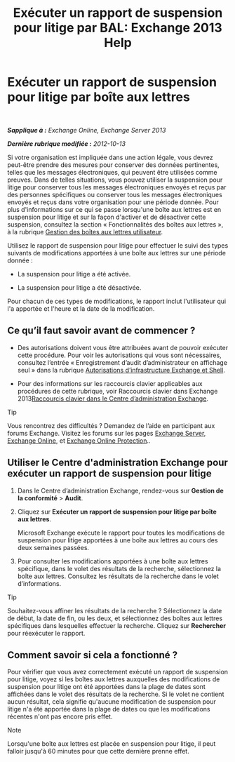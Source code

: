 ﻿---
title: 'Exécuter un rapport de suspension pour litige par BAL: Exchange 2013 Help'
TOCTitle: Exécuter un rapport de suspension pour litige par boîte aux lettres
ms:assetid: 98c46226-2f48-42c6-a741-34bb5944f519
ms:mtpsurl: https://technet.microsoft.com/fr-fr/library/JJ150542(v=EXCHG.150)
ms:contentKeyID: 50477290
ms.date: 04/24/2018
mtps_version: v=EXCHG.150
ms.translationtype: HT
---

# Exécuter un rapport de suspension pour litige par boîte aux lettres

 

_**Sapplique à :** Exchange Online, Exchange Server 2013_

_**Dernière rubrique modifiée :** 2012-10-13_

Si votre organisation est impliquée dans une action légale, vous devrez peut-être prendre des mesures pour conserver des données pertinentes, telles que les messages électroniques, qui peuvent être utilisées comme preuves. Dans de telles situations, vous pouvez utiliser la suspension pour litige pour conserver tous les messages électroniques envoyés et reçus par des personnes spécifiques ou conserver tous les messages électroniques envoyés et reçus dans votre organisation pour une période donnée. Pour plus d'informations sur ce qui se passe lorsqu'une boîte aux lettres est en suspension pour litige et sur la façon d'activer et de désactiver cette suspension, consultez la section « Fonctionnalités des boîtes aux lettres », à la rubrique [Gestion des boîtes aux lettres utilisateur](manage-user-mailboxes-exchange-2013-help.md).

Utilisez le rapport de suspension pour litige pour effectuer le suivi des types suivants de modifications apportées à une boîte aux lettres sur une période donnée :

  - La suspension pour litige a été activée.

  - La suspension pour litige a été désactivée.

Pour chacun de ces types de modifications, le rapport inclut l'utilisateur qui l'a apportée et l'heure et la date de la modification.

## Ce qu’il faut savoir avant de commencer ?

  - Des autorisations doivent vous être attribuées avant de pouvoir exécuter cette procédure. Pour voir les autorisations qui vous sont nécessaires, consultez l’entrée « Enregistrement d’audit d’administrateur en affichage seul » dans la rubrique [Autorisations d’infrastructure Exchange et Shell](exchange-and-shell-infrastructure-permissions-exchange-2013-help.md).

  - Pour des informations sur les raccourcis clavier applicables aux procédures de cette rubrique, voir Raccourcis clavier dans Exchange 2013[Raccourcis clavier dans le Centre d’administration Exchange](keyboard-shortcuts-in-the-exchange-admin-center-exchange-online-protection-help.md).

> [!TIP]
> Vous rencontrez des difficultés ? Demandez de l’aide en participant aux forums Exchange. Visitez les forums sur les pages <a href="https://go.microsoft.com/fwlink/p/?linkid=60612">Exchange Server</a>, <a href="https://go.microsoft.com/fwlink/p/?linkid=267542">Exchange Online</a>, et <a href="https://go.microsoft.com/fwlink/p/?linkid=285351">Exchange Online Protection</a>..


## Utiliser le Centre d'administration Exchange pour exécuter un rapport de suspension pour litige

1.  Dans le Centre d’administration Exchange, rendez-vous sur **Gestion de la conformité** \> **Audit**.

2.  Cliquez sur **Exécuter un rapport de suspension pour litige par boîte aux lettres**.
    
    Microsoft Exchange exécute le rapport pour toutes les modifications de suspension pour litige apportées à une boîte aux lettres au cours des deux semaines passées.

3.  Pour consulter les modifications apportées à une boîte aux lettres spécifique, dans le volet des résultats de la recherche, sélectionnez la boîte aux lettres. Consultez les résultats de la recherche dans le volet d’informations.

> [!TIP]
> Souhaitez-vous affiner les résultats de la recherche ? Sélectionnez la date de début, la date de fin, ou les deux, et sélectionnez des boîtes aux lettres spécifiques dans lesquelles effectuer la recherche. Cliquez sur <strong>Rechercher</strong> pour réexécuter le rapport.


## Comment savoir si cela a fonctionné ?

Pour vérifier que vous avez correctement exécuté un rapport de suspension pour litige, voyez si les boîtes aux lettres auxquelles des modifications de suspension pour litige ont été apportées dans la plage de dates sont affichées dans le volet des résultats de la recherche. Si le volet ne contient aucun résultat, cela signifie qu'aucune modification de suspension pour litige n'a été apportée dans la plage de dates ou que les modifications récentes n'ont pas encore pris effet.

> [!NOTE]
> Lorsqu'une boîte aux lettres est placée en suspension pour litige, il peut falloir jusqu'à 60 minutes pour que cette dernière prenne effet.

